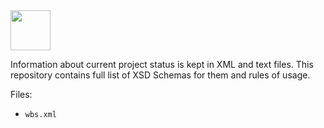 <img src="http://www.zerocracy.com/logo.svg" width="64px" height="64px"/>

Information about current project status is kept in XML and text
files. This repository contains full list of XSD Schemas for them
and rules of usage.

Files:

  * `wbs.xml`

